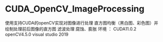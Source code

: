 # CUDA_OpenCV_ImageProcessing
使用支持CUDA的openCV实现对图像进行处理
  直方图均衡（黑白图、彩色图）并绘制处理前后图像的直方图
  滤波处理
  腐蚀、膨胀
环境 ：
  CUDA11.0.2 
  openCV4.5.0 
  visual studio 2019
